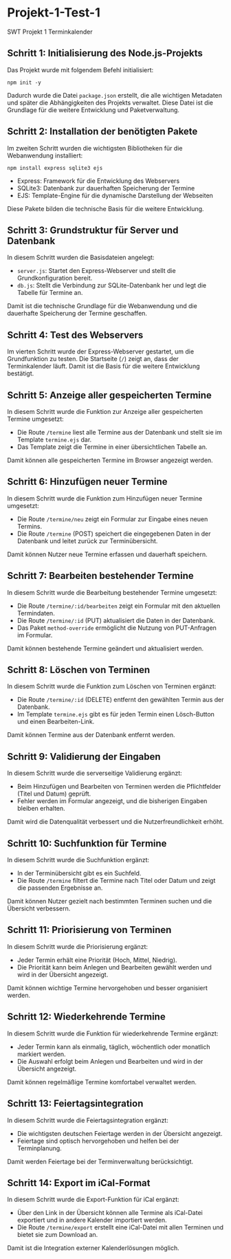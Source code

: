 # Projekt-1-Test-1
SWT Projekt 1 Terminkalender

## Schritt 1: Initialisierung des Node.js-Projekts

Das Projekt wurde mit folgendem Befehl initialisiert:

```
npm init -y
```

Dadurch wurde die Datei `package.json` erstellt, die alle wichtigen Metadaten und später die Abhängigkeiten des Projekts verwaltet. Diese Datei ist die Grundlage für die weitere Entwicklung und Paketverwaltung.

## Schritt 2: Installation der benötigten Pakete

Im zweiten Schritt wurden die wichtigsten Bibliotheken für die Webanwendung installiert:

```
npm install express sqlite3 ejs
```

- Express: Framework für die Entwicklung des Webservers
- SQLite3: Datenbank zur dauerhaften Speicherung der Termine
- EJS: Template-Engine für die dynamische Darstellung der Webseiten

Diese Pakete bilden die technische Basis für die weitere Entwicklung.

## Schritt 3: Grundstruktur für Server und Datenbank

In diesem Schritt wurden die Basisdateien angelegt:

- `server.js`: Startet den Express-Webserver und stellt die Grundkonfiguration bereit.
- `db.js`: Stellt die Verbindung zur SQLite-Datenbank her und legt die Tabelle für Termine an.

Damit ist die technische Grundlage für die Webanwendung und die dauerhafte Speicherung der Termine geschaffen.

## Schritt 4: Test des Webservers

Im vierten Schritt wurde der Express-Webserver gestartet, um die Grundfunktion zu testen. Die Startseite (`/`) zeigt an, dass der Terminkalender läuft. Damit ist die Basis für die weitere Entwicklung bestätigt.

## Schritt 5: Anzeige aller gespeicherten Termine

In diesem Schritt wurde die Funktion zur Anzeige aller gespeicherten Termine umgesetzt:

- Die Route `/termine` liest alle Termine aus der Datenbank und stellt sie im Template `termine.ejs` dar.
- Das Template zeigt die Termine in einer übersichtlichen Tabelle an.

Damit können alle gespeicherten Termine im Browser angezeigt werden.

## Schritt 6: Hinzufügen neuer Termine

In diesem Schritt wurde die Funktion zum Hinzufügen neuer Termine umgesetzt:

- Die Route `/termine/neu` zeigt ein Formular zur Eingabe eines neuen Termins.
- Die Route `/termine` (POST) speichert die eingegebenen Daten in der Datenbank und leitet zurück zur Terminübersicht.

Damit können Nutzer neue Termine erfassen und dauerhaft speichern.

## Schritt 7: Bearbeiten bestehender Termine

In diesem Schritt wurde die Bearbeitung bestehender Termine umgesetzt:

- Die Route `/termine/:id/bearbeiten` zeigt ein Formular mit den aktuellen Termindaten.
- Die Route `/termine/:id` (PUT) aktualisiert die Daten in der Datenbank.
- Das Paket `method-override` ermöglicht die Nutzung von PUT-Anfragen im Formular.

Damit können bestehende Termine geändert und aktualisiert werden.

## Schritt 8: Löschen von Terminen

In diesem Schritt wurde die Funktion zum Löschen von Terminen ergänzt:

- Die Route `/termine/:id` (DELETE) entfernt den gewählten Termin aus der Datenbank.
- Im Template `termine.ejs` gibt es für jeden Termin einen Lösch-Button und einen Bearbeiten-Link.

Damit können Termine aus der Datenbank entfernt werden.

## Schritt 9: Validierung der Eingaben

In diesem Schritt wurde die serverseitige Validierung ergänzt:

- Beim Hinzufügen und Bearbeiten von Terminen werden die Pflichtfelder (Titel und Datum) geprüft.
- Fehler werden im Formular angezeigt, und die bisherigen Eingaben bleiben erhalten.

Damit wird die Datenqualität verbessert und die Nutzerfreundlichkeit erhöht.

## Schritt 10: Suchfunktion für Termine

In diesem Schritt wurde die Suchfunktion ergänzt:

- In der Terminübersicht gibt es ein Suchfeld.
- Die Route `/termine` filtert die Termine nach Titel oder Datum und zeigt die passenden Ergebnisse an.

Damit können Nutzer gezielt nach bestimmten Terminen suchen und die Übersicht verbessern.

## Schritt 11: Priorisierung von Terminen

In diesem Schritt wurde die Priorisierung ergänzt:

- Jeder Termin erhält eine Priorität (Hoch, Mittel, Niedrig).
- Die Priorität kann beim Anlegen und Bearbeiten gewählt werden und wird in der Übersicht angezeigt.

Damit können wichtige Termine hervorgehoben und besser organisiert werden.

## Schritt 12: Wiederkehrende Termine

In diesem Schritt wurde die Funktion für wiederkehrende Termine ergänzt:

- Jeder Termin kann als einmalig, täglich, wöchentlich oder monatlich markiert werden.
- Die Auswahl erfolgt beim Anlegen und Bearbeiten und wird in der Übersicht angezeigt.

Damit können regelmäßige Termine komfortabel verwaltet werden.

## Schritt 13: Feiertagsintegration

In diesem Schritt wurde die Feiertagsintegration ergänzt:

- Die wichtigsten deutschen Feiertage werden in der Übersicht angezeigt.
- Feiertage sind optisch hervorgehoben und helfen bei der Terminplanung.

Damit werden Feiertage bei der Terminverwaltung berücksichtigt.

## Schritt 14: Export im iCal-Format

In diesem Schritt wurde die Export-Funktion für iCal ergänzt:

- Über den Link in der Übersicht können alle Termine als iCal-Datei exportiert und in andere Kalender importiert werden.
- Die Route `/termine/export` erstellt eine iCal-Datei mit allen Terminen und bietet sie zum Download an.

Damit ist die Integration externer Kalenderlösungen möglich.
